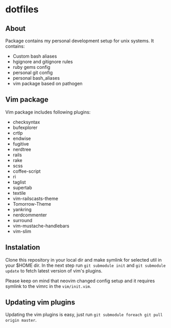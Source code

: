 dotfiles
========

About
-----

Package contains my personal development setup for unix systems.
It contains:

- Custom bash aliases
- hgignore and gitignore rules
- ruby gems config
- personal git config
- personal bash_aliases
- vim package based on pathogen

Vim package
-----------

Vim package includes following plugins:

- checksyntax
- bufexplorer
- crtlp
- endwise
- fugitive
- nerdtree
- rails
- rake
- scss
- coffee-script
- ri
- taglist
- supertab
- textile
- vim-railscasts-theme
- Tomorrow-Theme
- yankring
- nerdcommenter
- surround
- vim-mustache-handlebars
- vim-slim

Instalation
-----------

Clone this repository in your local dir and make symlink for selected util in your $HOME dir.
In the next step run `git submodule init` and `git submodule update` to fetch latest version of vim's plugins.

Please keep on mind that neovim changed config setup and it requires symlink to the vimrc in the `vim/init.vim`.

Updating vim plugins
--------------------

Updating the vim plugins is easy, just run `git submodule foreach git pull origin master`.
